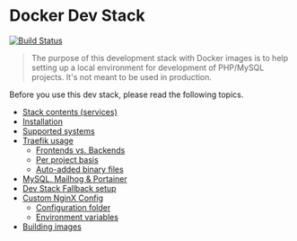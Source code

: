 # Docker Dev Stack

[![Build Status](https://travis-ci.org/bertoost/Docker-Dev-Stack.svg?branch=master)](https://travis-ci.org/bertoost/Docker-Dev-Stack)

> The purpose of this development stack with Docker images is to help setting up a local environment for development of PHP/MySQL projects. It's not meant to be used in production.

Before you use this dev stack, please read the following topics.

- [Stack contents (services)](docs/Contents.md)
- [Installation](docs/Installation.md)
- [Supported systems](docs/Supported.md)
- [Traefik usage](docs/Traefik.md)
  - [Frontends vs. Backends](docs/Traefik.md#frontends-vs-backends)
  - [Per project basis](docs/Traefik.md#using-traefik-on-per-project-basis)
  - [Auto-added binary files](docs/Traefik.md#auto-added-binary-files)
- [MySQL, Mailhog & Portainer](docs/Others.md)
- [Dev Stack Fallback setup](docs/fallback/Setup.md)
- [Custom NginX Config](docs/CustomNginx.md)
  - [Configuration folder](docs/CustomNginx.md#configuration-folder)
  - [Environment variables](docs/CustomNginx.md#using-environment-variables)
- [Building images](docs/BuildImages.md)